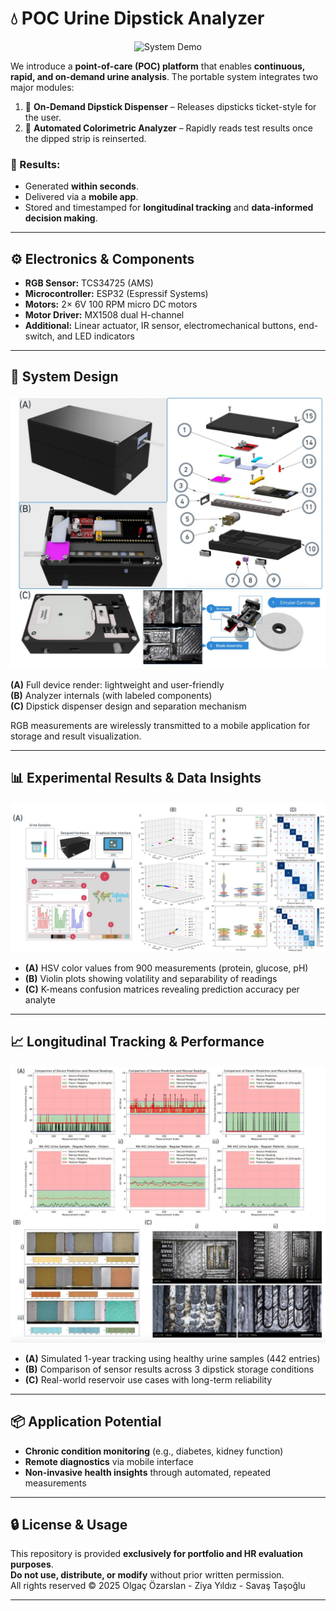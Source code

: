 # 💧 POC Urine Dipstick Analyzer

<p align="center">
  <img src="Media/vid1.gif" width="600" alt="System Demo">
</p>

We introduce a **point-of-care (POC) platform** that enables **continuous, rapid, and on-demand urine analysis**. The portable system integrates two major modules:

1. 🧾 **On-Demand Dipstick Dispenser** – Releases dipsticks ticket-style for the user.
2. 🧪 **Automated Colorimetric Analyzer** – Rapidly reads test results once the dipped strip is reinserted.

### 📲 Results:
- Generated **within seconds**.
- Delivered via a **mobile app**.
- Stored and timestamped for **longitudinal tracking** and **data-informed decision making**.

---

## ⚙️ Electronics & Components

- **RGB Sensor:** TCS34725 (AMS)
- **Microcontroller:** ESP32 (Espressif Systems)
- **Motors:** 2× 6V 100 RPM micro DC motors
- **Motor Driver:** MX1508 dual H-channel
- **Additional:** Linear actuator, IR sensor, electromechanical buttons, end-switch, and LED indicators

---

## 🧰 System Design

![Device Design](Media/1.jpeg)

**(A)** Full device render: lightweight and user-friendly  
**(B)** Analyzer internals (with labeled components)  
**(C)** Dipstick dispenser design and separation mechanism  

RGB measurements are wirelessly transmitted to a mobile application for storage and result visualization.

---

## 📊 Experimental Results & Data Insights

![Colorimetric Analysis](Media/2.jpeg)

- **(A)** HSV color values from 900 measurements (protein, glucose, pH)
- **(B)** Violin plots showing volatility and separability of readings
- **(C)** K-means confusion matrices revealing prediction accuracy per analyte

---

## 📈 Longitudinal Tracking & Performance

![Long-Term Assessment](Media/3.jpeg)

- **(A)** Simulated 1-year tracking using healthy urine samples (442 entries)
- **(B)** Comparison of sensor results across 3 dipstick storage conditions
- **(C)** Real-world reservoir use cases with long-term reliability

---

## 📦 Application Potential

- **Chronic condition monitoring** (e.g., diabetes, kidney function)
- **Remote diagnostics** via mobile interface
- **Non-invasive health insights** through automated, repeated measurements

---

## 🔒 License & Usage

This repository is provided **exclusively for portfolio and HR evaluation purposes**.  
**Do not use, distribute, or modify** without prior written permission.  
All rights reserved © 2025 Olgaç Özarslan - Ziya Yıldız - Savaş Taşoğlu

---
